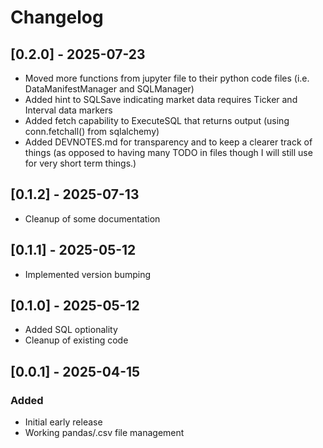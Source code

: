 # Changelog

## [0.2.0] - 2025-07-23
- Moved more functions from jupyter file to their python code files (i.e. DataManifestManager and SQLManager)
- Added hint to SQLSave indicating market data requires Ticker and Interval data markers
- Added fetch capability to ExecuteSQL that returns output (using conn.fetchall() from sqlalchemy)
- Added DEVNOTES.md for transparency and to keep a clearer track of things (as opposed to having many TODO in files though I will still use for very short term things.)

## [0.1.2] - 2025-07-13
- Cleanup of some documentation

## [0.1.1] - 2025-05-12
- Implemented version bumping

## [0.1.0] - 2025-05-12
- Added SQL optionality
- Cleanup of existing code

## [0.0.1] - 2025-04-15
### Added
- Initial early release
- Working pandas/.csv file management